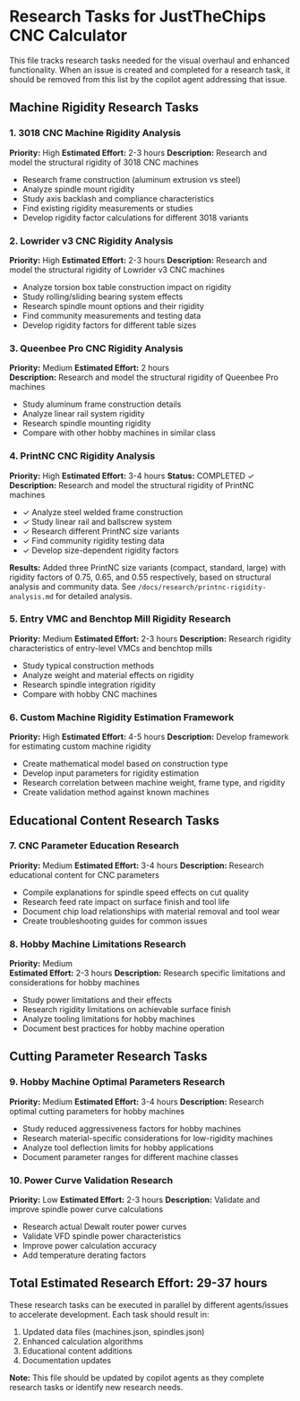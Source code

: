# Research Tasks for JustTheChips CNC Calculator

This file tracks research tasks needed for the visual overhaul and enhanced functionality. When an issue is created and completed for a research task, it should be removed from this list by the copilot agent addressing that issue.

## Machine Rigidity Research Tasks

### 1. 3018 CNC Machine Rigidity Analysis
**Priority:** High
**Estimated Effort:** 2-3 hours
**Description:** Research and model the structural rigidity of 3018 CNC machines
- Research frame construction (aluminum extrusion vs steel)
- Analyze spindle mount rigidity
- Study axis backlash and compliance characteristics
- Find existing rigidity measurements or studies
- Develop rigidity factor calculations for different 3018 variants

### 2. Lowrider v3 CNC Rigidity Analysis  
**Priority:** High
**Estimated Effort:** 2-3 hours
**Description:** Research and model the structural rigidity of Lowrider v3 CNC machines
- Analyze torsion box table construction impact on rigidity
- Study rolling/sliding bearing system effects
- Research spindle mount options and their rigidity
- Find community measurements and testing data
- Develop rigidity factors for different table sizes

### 3. Queenbee Pro CNC Rigidity Analysis
**Priority:** Medium
**Estimated Effort:** 2 hours  
**Description:** Research and model the structural rigidity of Queenbee Pro machines
- Study aluminum frame construction details
- Analyze linear rail system rigidity
- Research spindle mounting rigidity
- Compare with other hobby machines in similar class

### 4. PrintNC CNC Rigidity Analysis
**Priority:** High
**Estimated Effort:** 3-4 hours
**Status:** COMPLETED ✓
**Description:** Research and model the structural rigidity of PrintNC machines
- ✓ Analyze steel welded frame construction
- ✓ Study linear rail and ballscrew system
- ✓ Research different PrintNC size variants
- ✓ Find community rigidity testing data
- ✓ Develop size-dependent rigidity factors

**Results:** Added three PrintNC size variants (compact, standard, large) with rigidity factors of 0.75, 0.65, and 0.55 respectively, based on structural analysis and community data. See `/docs/research/printnc-rigidity-analysis.md` for detailed analysis.

### 5. Entry VMC and Benchtop Mill Rigidity Research
**Priority:** Medium
**Estimated Effort:** 2-3 hours
**Description:** Research rigidity characteristics of entry-level VMCs and benchtop mills
- Study typical construction methods
- Analyze weight and material effects on rigidity
- Research spindle integration rigidity
- Compare with hobby CNC machines

### 6. Custom Machine Rigidity Estimation Framework
**Priority:** High
**Estimated Effort:** 4-5 hours
**Description:** Develop framework for estimating custom machine rigidity
- Create mathematical model based on construction type
- Develop input parameters for rigidity estimation
- Research correlation between machine weight, frame type, and rigidity
- Create validation method against known machines

## Educational Content Research Tasks

### 7. CNC Parameter Education Research
**Priority:** Medium
**Estimated Effort:** 3-4 hours
**Description:** Research educational content for CNC parameters
- Compile explanations for spindle speed effects on cut quality
- Research feed rate impact on surface finish and tool life
- Document chip load relationships with material removal and tool wear
- Create troubleshooting guides for common issues

### 8. Hobby Machine Limitations Research
**Priority:** Medium  
**Estimated Effort:** 2-3 hours
**Description:** Research specific limitations and considerations for hobby machines
- Study power limitations and their effects
- Research rigidity limitations on achievable surface finish
- Analyze tooling limitations for hobby machines
- Document best practices for hobby machine operation

## Cutting Parameter Research Tasks

### 9. Hobby Machine Optimal Parameters Research
**Priority:** Medium
**Estimated Effort:** 3-4 hours
**Description:** Research optimal cutting parameters for hobby machines
- Study reduced aggressiveness factors for hobby machines
- Research material-specific considerations for low-rigidity machines
- Analyze tool deflection limits for hobby applications
- Document parameter ranges for different machine classes

### 10. Power Curve Validation Research
**Priority:** Low
**Estimated Effort:** 2-3 hours
**Description:** Validate and improve spindle power curve calculations
- Research actual Dewalt router power curves
- Validate VFD spindle power characteristics
- Improve power calculation accuracy
- Add temperature derating factors

## Total Estimated Research Effort: 29-37 hours

These research tasks can be executed in parallel by different agents/issues to accelerate development. Each task should result in:
1. Updated data files (machines.json, spindles.json)
2. Enhanced calculation algorithms
3. Educational content additions
4. Documentation updates

**Note:** This file should be updated by copilot agents as they complete research tasks or identify new research needs.